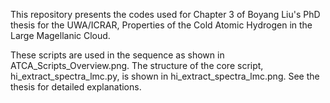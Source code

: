 This repository presents the codes used for Chapter 3 of Boyang Liu's PhD thesis for the UWA/ICRAR, Properties of the Cold Atomic Hydrogen in the Large Magellanic Cloud.

These scripts are used in the sequence as shown in ATCA_Scripts_Overview.png. The structure of the core script, hi_extract_spectra_lmc.py, is shown in hi_extract_spectra_lmc.png. See the thesis for detailed explanations.
